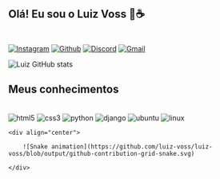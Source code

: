 ## Olá! Eu sou o Luiz Voss 🗿☕
#
[![Instagram](https://img.shields.io/badge/Instagram-E4405F?style=for-the-badge&logo=instagram&logoColor=white)](https://www.instagram.com/_luizvoss/) 
[![Github](https://img.shields.io/badge/GitHub-100000?style=for-the-badge&logo=github&logoColor=white)](https://github.com/luiz-voss)
[![Discord](https://img.shields.io/badge/Discord-7289DA?style=for-the-badge&logo=discord&logoColor=white)](https://discord.com/channels/@me)
[![Gmail](https://img.shields.io/badge/Gmail-D14836?style=for-the-badge&logo=gmail&logoColor=white)](https://mail.google.com/mail/u/0/#inbox)

![Luiz GitHub stats](https://github-readme-stats.vercel.app/api?username=luiz-voss&show_icons=true&theme=tokyonight)

## Meus conhecimentos

<div style="display: inline_block"><br>
    <img align="center" alt="html5" src="https://img.shields.io/badge/HTML5-E34F26?style=for-the-badge&logo=html5&logoColor=white"/>
    <img align="center" alt="css3" src="https://img.shields.io/badge/CSS3-1572B6?style=for-the-badge&logo=css3&logoColor=white"/>
    <img align="center" alt="python" src="https://img.shields.io/badge/Python-14354C?style=for-the-badge&logo=python&logoColor=white"/>
    <img align="center" alt="django" src="https://img.shields.io/badge/Django-092E20?style=for-the-badge&logo=django&logoColor=white"/>
    <img align="center" alt="ubuntu" src="https://img.shields.io/badge/Ubuntu-E95420?style=for-the-badge&logo=ubuntu&logoColor=white"/>
    <img align="center" alt="linux" src="https://img.shields.io/badge/Linux-FCC624?style=for-the-badge&logo=linux&logoColor=black"/>
    
    <div align="center">

        ![Snake animation](https://github.com/luiz-voss/luiz-voss/blob/output/github-contribution-grid-snake.svg)
  
    </div>


</div>
